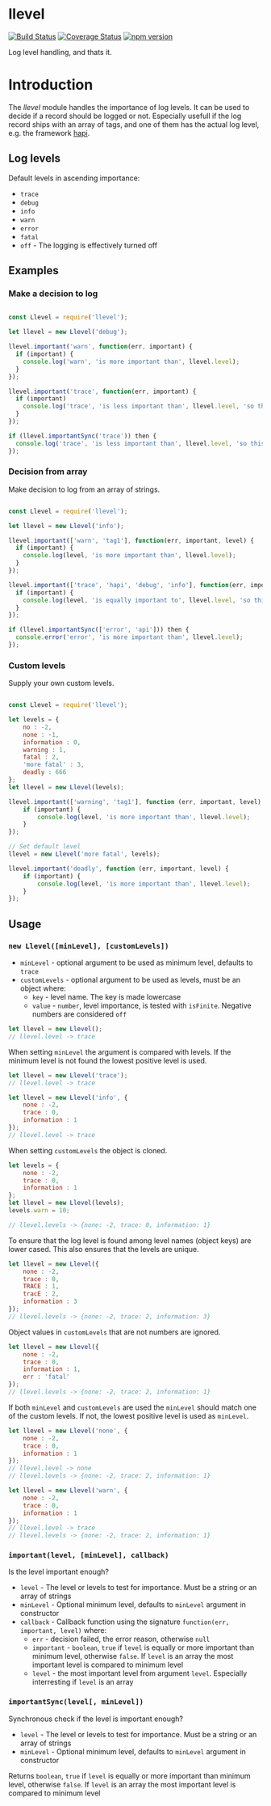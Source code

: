 llevel
===========

[![Build Status](https://travis-ci.org/paed01/llevel.svg?branch=master)](https://travis-ci.org/paed01/llevel) [![Coverage Status](https://coveralls.io/repos/paed01/llevel/badge.svg?branch=master)](https://coveralls.io/r/paed01/llevel?branch=master) [![npm version](https://badge.fury.io/js/llevel.svg)](https://badge.fury.io/js/llevel)

Log level handling, and thats it.

# Introduction

The *llevel* module handles the importance of log levels. It can be used to decide if a record should be logged or not. Especially usefull if the log record ships with an array of tags, and one of them has the actual log level, e.g. the framework [hapi](https://github.com/hapijs/hapi).

## Log levels

Default levels in ascending importance:

* `trace`
* `debug`
* `info`
* `warn`
* `error`
* `fatal`
* `off` - The logging is effectively turned off

## Examples

### Make a decision to log

```javascript

const Llevel = require('llevel');

let llevel = new Llevel('debug');

llevel.important('warn', function(err, important) {
  if (important) {
    console.log('warn', 'is more important than', llevel.level);
  }
});

llevel.important('trace', function(err, important) {
  if (important)
    console.log('trace', 'is less important than', llevel.level, 'so this is ignored');
  }
});

if (llevel.importantSync('trace')) then {
  console.log('trace', 'is less important than', llevel.level, 'so this is ignored');
});

```

### Decision from array

Make decision to log from an array of strings.

```javascript

const Llevel = require('llevel');

let llevel = new Llevel('info');

llevel.important(['warn', 'tag1'], function(err, important, level) {
  if (important) {
    console.log(level, 'is more important than', llevel.level);
  }
});

llevel.important(['trace', 'hapi', 'debug', 'info'], function(err, important, level) {
  if (important) {
    console.log(level, 'is equally important to', llevel.level, 'so this should happen');
  }
});

if (llevel.importantSync(['error', 'api'])) then {
  console.error('error', 'is more important than', llevel.level);
});

```

### Custom levels

Supply your own custom levels.

```javascript

const Llevel = require('llevel');

let levels = {
    no : -2,
    none : -1,
    information : 0,
    warning : 1,
    fatal : 2,
    'more fatal' : 3,
    deadly : 666
};
let llevel = new Llevel(levels);

llevel.important(['warning', 'tag1'], function (err, important, level) {
    if (important) {
        console.log(level, 'is more important than', llevel.level);
    }
});

// Set default level
llevel = new Llevel('more fatal', levels);

llevel.important('deadly', function (err, important, level) {
    if (important) {
        console.log(level, 'is more important than', llevel.level);
    }
});

```

## Usage

### `new Llevel([minLevel], [customLevels])`

- `minLevel` - optional argument to be used as minimum level, defaults to `trace`
- `customLevels` - optional argument to be used as levels, must be an object where:
  - `key` - level name. The key is made lowercase
  - `value` - `number`, level importance, is tested with `isFinite`. Negative numbers are considered `off`

```javascript
let llevel = new Llevel();
// llevel.level -> trace
```

When setting `minLevel` the argument is compared with levels. If the minimum level is not found the lowest positive level is used.

```javascript
let llevel = new Llevel('trace');
// llevel.level -> trace

let llevel = new Llevel('info', {
    none : -2,
    trace : 0,
    information : 1
});
// llevel.level -> trace
```

When setting `customLevels` the object is cloned.

```javascript
let levels = {
    none : -2,
    trace : 0,
    information : 1
};
let llevel = new Llevel(levels);
levels.warn = 10;

// llevel.levels -> {none: -2, trace: 0, information: 1}
```

To ensure that the log level is found among level names (object keys) are lower cased. This also ensures that the levels are unique.

```javascript
let llevel = new Llevel({
    none : -2,
    trace : 0,
    TRACE : 1,
    tracE : 2,
    information : 3
});
// llevel.levels -> {none: -2, trace: 2, information: 3}
```

Object values in `customLevels` that are not numbers are ignored.

```javascript
let llevel = new Llevel({
    none : -2,
    trace : 0,
    information : 1,
    err : 'fatal'
});
// llevel.levels -> {none: -2, trace: 2, information: 1}
```

If both `minLevel` and `customLevels` are used the `minLevel` should match one of the custom levels. If not, the lowest positive level is used as `minLevel`.

```javascript
let llevel = new Llevel('none', {
    none : -2,
    trace : 0,
    information : 1
});
// llevel.level -> none
// llevel.levels -> {none: -2, trace: 2, information: 1}

let llevel = new Llevel('warn', {
    none : -2,
    trace : 0,
    information : 1
});
// llevel.level -> trace
// llevel.levels -> {none: -2, trace: 2, information: 1}
```

### `important(level, [minLevel], callback)`

Is the level important enough?

- `level` - The level or levels to test for importance. Must be a string or an array of strings
- `minLevel` - Optional minimum level, defaults to `minLevel` argument in constructor
- `callback` - Callback function using the signature `function(err, important, level)` where:
  - `err` - decision failed, the error reason, otherwise `null`
  - `important` - `boolean`, `true` if `level` is equally or more important than minimum level, otherwise `false`. If `level` is an array the most important level is compared to minimum level
  - `level` - the most important level from argument `level`. Especially interresting if `level` is an array

### `importantSync(level[, minLevel])`

Synchronous check if the level is important enough?

- `level` - The level or levels to test for importance. Must be a string or an array of strings
- `minLevel` - Optional minimum level, defaults to `minLevel` argument in constructor

Returns `boolean`, `true` if `level` is equally or more important than minimum level, otherwise `false`. If `level` is an array the most important level is compared to minimum level
